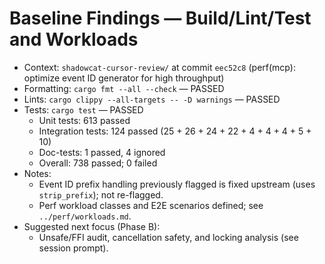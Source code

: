 # Baseline Findings — Build/Lint/Test and Workloads

- Context: `shadowcat-cursor-review/` at commit `eec52c8` (perf(mcp): optimize event ID generator for high throughput)
- Formatting: `cargo fmt --all --check` — PASSED
- Lints: `cargo clippy --all-targets -- -D warnings` — PASSED
- Tests: `cargo test` — PASSED
  - Unit tests: 613 passed
  - Integration tests: 124 passed (25 + 26 + 24 + 22 + 4 + 4 + 4 + 5 + 10)
  - Doc-tests: 1 passed, 4 ignored
  - Overall: 738 passed; 0 failed
- Notes:
  - Event ID prefix handling previously flagged is fixed upstream (uses `strip_prefix`); not re-flagged.
  - Perf workload classes and E2E scenarios defined; see `../perf/workloads.md`.
- Suggested next focus (Phase B):
  - Unsafe/FFI audit, cancellation safety, and locking analysis (see session prompt).
